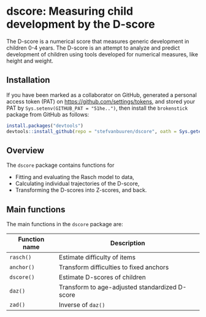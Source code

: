 <!-- README.md is generated from README.Rmd. Please edit that file -->
dscore: Measuring child development by the D-score
==================================================

The D-score is a numerical score that measures generic development in children 0-4 years. The D-score is an attempt to analyze and predict development of children using tools developed for numerical measures, like height and weight.

Installation
------------

If you have been marked as a collaborator on GitHub, generated a personal access token (PAT) on <https://github.com/settings/tokens>, and stored your PAT by `Sys.setenv(GITHUB_PAT = "51he..")`, then install the `brokenstick` package from GitHub as follows:

``` r
install.packages("devtools")
devtools::install_github(repo = "stefvanbuuren/dscore", oath = Sys.getenv("GITHUB_PAT"))
```

Overview
--------

The `dscore` package contains functions for

-   Fitting and evaluating the Rasch model to data,
-   Calculating individual trajectories of the D-score,
-   Transforming the D-scores into Z-scores, and back.

Main functions
--------------

The main functions in the `dscore` package are:

| Function name | Description                                    |
|---------------|------------------------------------------------|
| `rasch()`     | Estimate difficulty of items                   |
| `anchor()`    | Transform difficulties to fixed anchors        |
| `dscore()`    | Estimate D-scores of children                  |
| `daz()`       | Transform to age-adjusted standardized D-score |
| `zad()`       | Inverse of `daz()`                             |
